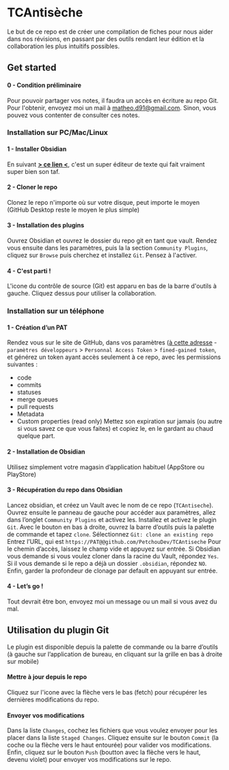 # TCAntisèche

Le but de ce repo est de créer une compilation de fiches pour nous aider dans nos révisions, en passant par des outils rendant leur édition et la collaboration les plus intuitifs possibles.

## Get started

#### 0 - Condition préliminaire
Pour pouvoir partager vos notes, il faudra un accès en écriture au repo Git. Pour l'obtenir, envoyez moi un mail à [matheo.d91@gmail.com](mailto://matheo.d91@gmail.com). Sinon, vous pouvez vous contenter de consulter ces notes.
### Installation sur PC/Mac/Linux

#### 1 - Installer Obsidian 
En suivant [**> ce lien <**](https://obsidian.md/download), c'est un super éditeur de texte qui fait vraiment super bien son taf.

#### 2 - Cloner le repo
Clonez le repo n'importe où sur votre disque, peut importe le moyen (GitHub Desktop reste le moyen le plus simple)

#### 3 - Installation des plugins 
Ouvrez Obsidian et ouvrez le dossier du repo git en tant que vault. Rendez vous ensuite dans les paramètres, puis la la section `Community Plugins`, cliquez sur `Browse` puis cherchez et installez `Git`. Pensez à l'activer.

#### 4 - C'est parti !
L'icone du contrôle de source (Git) est apparu en bas de la barre d'outils à gauche. Cliquez dessus pour utiliser la collaboration.

### Installation sur un téléphone 

#### 1 - Création d’un PAT
Rendez vous sur le site de GitHub, dans vos paramètres ([à cette adresse](https://github.com/settings/tokens) - `paramètres développeurs` > `Personnal Access Token` > `fined-gained token`, et générez un token ayant accès seulement à ce repo, avec les permissions suivantes :
- code
- commits
- statuses
- merge queues
- pull requests 
- Metadata
- Custom properties (read only)
Mettez son expiration sur jamais (ou autre si vous savez ce que vous faites) et copiez le, en le gardant au chaud quelque part. 

#### 2 - Installation de Obsidian
Utilisez simplement votre magasin d’application habituel (AppStore ou PlayStore)

#### 3 - Récupération du repo dans Obsidian 
Lancez obsidian, et créez un Vault avec le nom de ce repo (`TCAntiseche`). 
Ouvrez ensuite le panneau de gauche pour accéder aux paramètres, allez dans l’onglet `Community Plugins` et activez les. 
Installez et activez le plugin `Git`.
Avec le bouton en bas à droite, ouvrez la barre d’outils puis la palette de commande et tapez `clone`.
Sélectionnez `Git: clone an existing repo`
Entrez l’URL, qui est `https://PAT@@github.com/PetchouDev/TCAntiseche`
Pour le chemin d’accès, laissez le champ vide et appuyez sur entrée. 
Si Obsidian vous demande si vous voulez cloner dans la racine du Vault, répondez `Yes`.
Si il vous demande si le repo a déjà un dossier `.obsidian`, répondez `NO`.
Enfin, garder la profondeur de clonage  par default en appuyant sur entrée. 

#### 4 - Let’s go !
Tout devrait être bon, envoyez moi un message ou un mail si vous avez du mal. 



## Utilisation du plugin Git

Le plugin est disponible depuis la palette de commande ou la barre d’outils (à gauche sur l’application de bureau, en cliquant sur la grille en bas à droite sur mobile)
#### Mettre à jour depuis le repo
Cliquez sur l'icone avec la flèche vers le bas (fetch) pour récupérer les dernières modifications du repo. 

#### Envoyer vos modifications
Dans la liste `Changes`, cochez les fichiers que vous voulez envoyer pour les placer dans la liste `Staged Changes`. 
Cliquez ensuite sur le bouton `Commit` (la coche ou la flèche vers le haut entourée) pour valider vos modifications. 
Enfin, cliquez sur le bouton `Push` (boutton avec la flèche vers le haut, devenu violet) pour envoyer vos modifications sur le repo.
